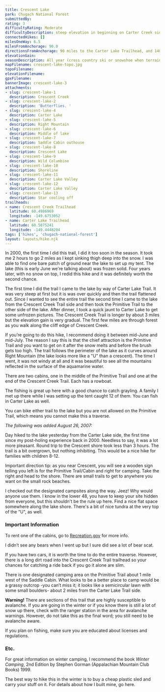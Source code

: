 ```yaml
---
title: Crescent Lake
park: Chugach National Forest
submittedBy: 
rating: 3
difficultyRating: Moderate
difficultyDescription: steep elevation in beginning on Carter Creek side, then the trail flattens out. Crescent Trail side is a very gradual elevation gain but longer to the lake.  If still snow up at top, the post holing c
connectedHikes: []
milesOneWay: 6.5
milesFromAnchorage: 90.0
directionsFromAnchorage: 90 miles to the Carter Lake Trailhead, and 140 to the Crescent Creek Trailhead
elevationGain: 
seasonDescription: All year (cross country ski or snowshoe when terrain is heavy with snow).
mapFilename: crescent-lake-topo.jpg
topoFilename: 
elevationFilename: 
gpxFilename: 
bannerImage: crescent-lake-3
attachments:
- slug: crescent-lake-1
  description: Crescent Creek
- slug: crescent-lake-2
  description: 'Butterflies. '
- slug: crescent-lake-4
  description: Carter Lake
- slug: crescent-lake-5
  description: Right Mountain
- slug: crescent-lake-6
  description: Middle of lake
- slug: crescent-lake-7
  description: Saddle Cabin outhouse
- slug: crescent-lake-8
  description: Crescent Lake
- slug: crescent-lake-9
  description: Wild Columbine
- slug: crescent-lake-10
  description: Shoreline
- slug: crescent-lake-11
  description: Carter Lake Valley
- slug: crescent-lake-12
  description: Carter Lake Valley
- slug: crescent-lake-13
  description: Star cooling off
trailheads:
- name: Crescent Creek Trailhead
  latitude: 60.4986969
  longitude: -149.6753052
- name: Carter Lake Trailhead
  latitude: 60.5075241
  longitude: -149.4448204
tags: ['hikes', 'chugach-national-forest']
layout: layouts/hike.njk
---
```

In 2000, the first time I did this trail, I did it too soon in the season. It took me 2 hours to go 2 miles as I kept sinking thigh deep into the snow. I was able to find one bare patch of ground near the lake to set up my tent. The lake (this is early June we're talking about) was frozen solid. Four years later, with no snow on top, I redid this hike and it was definitely worth the second chance. 

The first time I did the trail I came to the lake by way of Carter Lake Trail. It was very steep at first but it is was over quickly and then the trail flattened out. Since I wanted to see the entire trail the second time I came to the lake from the Crescent Creek Trail side and then took the Primitive Trail to the other side of the lake. After dinner, I took a quick jaunt to Carter Lake to get some unfrozen pictures. The Crescent Creek Trail is longer by about 3 miles but the elevation gain is very gradual. The first few miles are through forest as you walk along the cliff edge of Crescent Creek. 

If you’re going to do this hike, I recommend doing it between mid-June and mid-July. The reason I say this is that the chief attraction is the Primitive Trail and you want to get on it after the snow melts and before the brush gets too high. The trail follows the perimeter of the lake as it curves around Right Mountain (the lake looks more like a "U" than a crescent). The time I went, it was not windy at all and it was beautiful to see all the mountains reflected in the surface of the aquamarine water. 

There are two cabins, one in the middle of the Primitive Trail and one at the end of the Crescent Creek Trail. Each has a rowboat.

The fishing is great up here with a good chance to catch grayling. A family I met up there while I was setting up the tent caught 12 of them. You can fish in Carter Lake as well.

You can bike either trail to the lake but you are not allowed on the Primitive Trail, which means you cannot make this a traverse.

*The following was added August 26, 2007:*

Day hiked to the lake yesterday from the Carter Lake side, the first time since my post-holing experience back in 2000. Needless to say, it was a lot more pleasant. Round trip to the Crescent shore took less than 3 hours. The trail is a bit overgrown, but nothing inhibiting. This would be a nice hike for families with children 8-12. 

Important direction tip: as you near Crescent, you will see a wooden sign telling you left is for the Primitive Trail/Cabin and right for camping. Take the right and head to the shore. There are small trails to get to anywhere you want on the small rock beaches.

I checked out the designated campsites along the way. Jeez! Why would anyone use them. I know in the lower 48, you have to keep your site hidden from everyone, but this shouldn't be the rule up here. Find a nice flat space somewhere along the lake shore. There's a bit of nice tundra at the very top of the "U", as well.

### Important Information

To rent one of the cabins, go to [Recreation.gov](http://www.recreation.gov/) for more info. 

I didn’t see any bears when I went up but I sure did see a lot of bear scat.

If you have two cars, it is worth the time to do the entire traverse. However, there is a long dirt road into the Crescent Creek Trail trailhead so your chances for catching a ride back if you go it alone are slim.

There is one designated camping area on the Primitive Trail about 1 mile west of the Saddle Cabin. What looks to be a better place to camp would be a grassy outcrop -you can’t miss it; it looks like a semicircular lawn with some small boulders- about 2 miles from the Carter Lake Trail side.

**Warning!** There are sections of this trail that are highly susceptible to avalanche. If you are going in the winter or if you know there is still a lot of snow up there, check with the ranger station in the area for avalanche warnings. However, do not take this as the final word; you still need to be avalanche aware.

If you plan on fishing, make sure you are educated about licenses and regulations.

### Etc.

For great information on winter camping, I recommend the book *Winter Camping*, 2nd Edition by Stephen Gorman (Appalachian Mountain Club Books) 1999.

The best way to hike this in the winter is to buy a cheap plastic sled and carry your stuff on it. For details about how I built mine, go here.
